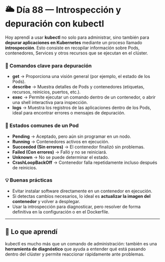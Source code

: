 # 🌥️ Día 88 — Introspección y depuración con kubectl

Hoy aprendí a usar **kubectl** no solo para administrar, sino también para **depurar aplicaciones en Kubernetes** mediante un proceso llamado **introspección**. Esto consiste en recopilar información sobre Pods, contenedores, Services y otros recursos que se ejecutan en el clúster.

### 🔎 Comandos clave para depuración

- **get** → Proporciona una visión general (por ejemplo, el estado de los Pods).
- **describe** → Muestra detalles de Pods y contenedores (etiquetas, recursos, reinicios, puertos, etc.).
- **exec** → Permite ejecutar un comando dentro de un contenedor, o abrir una shell interactiva para inspección.
- **logs** → Muestra los registros de las aplicaciones dentro de los Pods, ideal para encontrar errores o mensajes de depuración.

### 📌 Estados comunes de un Pod

- **Pending** → Aceptado, pero aún sin programar en un nodo.
- **Running** → Contenedores activos en ejecución.
- **Succeeded (Sin errores)** → El contenedor finalizó sin problemas.
- **Failed (Con errores)** → Falló y no se reiniciará.
- **Unknown** → No se puede determinar el estado.
- **CrashLoopBackOff** → Contenedor falla repetidamente incluso después de reinicios.

### 💡 Buenas prácticas

- Evitar instalar software directamente en un contenedor en ejecución.
- Si detectas cambios necesarios, lo ideal es **actualizar la imagen del contenedor** y volver a desplegar.
- Usar la introspección para diagnosticar, pero resolver de forma definitiva en la configuración o en el Dockerfile.

---

## 🚀 Lo que aprendí

kubectl es mucho más que un comando de administración: también es una **herramienta de diagnóstico** que ayuda a entender qué está pasando dentro del clúster y permite reaccionar rápidamente ante problemas.
